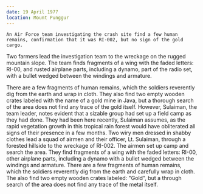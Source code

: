 ```yaml
---
date: 19 April 1977
location: Mount Punggur
---
```


```treatment
An Air Force team investigating the crash site find a few human remains, confirmation that it was RI-002, but no sign of the gold cargo. 
```



Two farmers lead the investigation team to the wreckage on the rugged mountain slope. The team finds fragments
of a wing with the faded letters: RI-00, and rusted airplane parts, including
a dynamo, part of the radio set, with a bullet wedged between the windings and armature. 

There
are a few fragments of human remains, which the soldiers reverently dig
from the earth and wrap in cloth. They also find two empty
wooden crates labeled with the name of a gold mine in Java, but a thorough search of the area does not
find any trace of the gold itself. However, Sulaiman, the team leader, notes evident that a sizable group had set up a field camp as they had done. They had been here recently, Sulaiman assumes, as the rapid vegetation growth in this tropical rain forest would have obliterated all signs of their presence in a few months.  Two wiry men dressed in shabby clothes lead a squad of airmen and their
officer, Lt. Sulaiman, through a forested hillside to the wreckage of
RI-002. The airmen set up camp and search the area. They find fragments
of a wing with the faded letters: RI-00, other airplane parts, including
a dynamo with a bullet wedged between the windings and armature. There
are a few fragments of human remains, which the soldiers reverently dig
from the earth and carefully wrap in cloth. The also find two empty
wooden crates labeled: "Gold", but a through search of the area does not
find any trace of the metal itself.